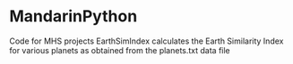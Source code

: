 # MandarinPython
Code for MHS projects
EarthSimIndex calculates the Earth Similarity Index for various planets as obtained from the planets.txt data file
